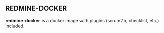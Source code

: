 REDMINE-DOCKER
-------

**redmine-docker** is a docker image with plugins (scrum2b, checklist, etc.) included.